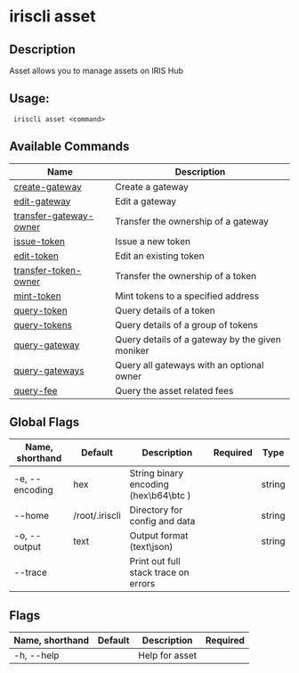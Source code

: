 # iriscli asset

## Description

Asset allows you to manage assets on IRIS Hub

## Usage:

```
 iriscli asset <command>
```


## Available Commands

| Name                                                | Description                                     |
| --------------------------------------------------- | ----------------------------------------------- |
| [create-gateway](create-gateway.md)                 | Create a gateway                                |
| [edit-gateway](edit-gateway.md)                     | Edit a gateway                                  |
| [transfer-gateway-owner](transfer-gateway-owner.md) | Transfer the ownership of a gateway             |
| [issue-token](issue-token.md)                       | Issue a new token                               |
| [edit-token](edit-token.md)                         | Edit an existing token                          |
| [transfer-token-owner](transfer-token-owner.md)     | Transfer the ownership of a token               |
| [mint-token](mint-token.md)                         | Mint tokens to a specified address              |
| [query-token](query-token.md)                       | Query details of a token                        |
| [query-tokens](query-tokens.md)                     | Query details of a group of tokens              |
| [query-gateway](query-gateway.md)                   | Query details of a gateway by the given moniker |
| [query-gateways](query-gateways.md)                 | Query all gateways with an optional owner       |
| [query-fee](query-fee.md)                           | Query the asset related fees                    |


## Global Flags

| Name, shorthand       | Default        | Description                                 | Required | Type   |
| --------------------- | -------------- | ------------------------------------------- | -------- | ------ |
| -e, --encoding        | hex            | String binary encoding (hex\b64\btc )       |          | string |
| --home                | /root/.iriscli | Directory for config and data               |          | string |
| -o, --output          | text           | Output format (text\json)                   |          | string |
| --trace               |                | Print out full stack trace on errors        |          |        |

## Flags

| Name, shorthand | Default | Description    | Required |
| --------------- | ------- | -------------- | -------- |
| -h, --help      |         | Help for asset |          |
